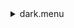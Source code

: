 <details><summary>dark.menu</summary><blockquote><pre><details><summary>dark.cbk</summary><blockquote><pre><details><summary>setupDark.rcp</summary><blockquote><pre>shut	in
The above script included:0 seconds of data collection</pre></blockquote></details>read_script out 0<details><summary>dark_01wave_1beam_1sums_16rep_BOTH.rcp</summary><blockquote><pre>data	rcam	both	656.28	1
data	rcam	both	656.28	1
data	rcam	both	656.28	1
data	rcam	both	656.28	1
data	rcam	both	656.28	1
data	rcam	both	656.28	1
data	rcam	both	656.28	1
data	rcam	both	656.28	1
data	rcam	both	656.28	1
data	rcam	both	656.28	1
data	rcam	both	656.28	1
data	rcam	both	656.28	1
data	rcam	both	656.28	1
data	rcam	both	656.28	1
data	rcam	both	656.28	1
data	rcam	both	656.28	1
The above script included:9920 seconds of data collection</pre></blockquote></details>read_script out 9920<details><summary>dark_01wave_1beam_16sums_1rep_BOTH.rcp</summary><blockquote><pre>data	rcam	both	656.28	16
The above script included:5420 seconds of data collection</pre></blockquote></details>read_script out 15340The above script included:15340 seconds of data collection</pre></blockquote></details>read_script out 15340The above script included:15340 seconds of data collection</pre></blockquote></details>
